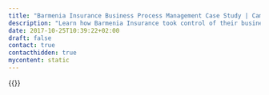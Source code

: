 ```yaml
---
title: "Barmenia Insurance Business Process Management Case Study | Camunda BPM"
description: "Learn how Barmenia Insurance took control of their business process automation and improved efficiency in their organization with Camunda. Camunda is the leader for workflow automation based on Java and BPMN 2.0."
date: 2017-10-25T10:39:22+02:00
draft: false
contact: true
contacthidden: true
mycontent: static
---
```

{{<case-study-single
company="Barmenia Insurance"
companydescription="<p>The Barmenia is one of the largest independent insurance groups in Germany. The attractive products offered by the entrepreneurial group reaches from health and life insurances over accident and motor insurances up to liability and property insurances. Over 3.400 inside staff and field service representatives and a multiplicity of brokers attending more than two million 200 customers and an portfolio of over two million one hundred insurance contracts.</p>"
customerquote="<p>Camunda fits in very well with our highly virtualized infrastructure with Continuous Integration and Deployment Environments. In a convincing proof of concept workshop, we were able to work out the direct benefits of this technique. The rapid integration of current technologies, such as Springboot, show us the strategic reliability of Camunda solutions.</p><p>-Martin Kleusberg, Project Leader </p>"
teaser="Automating business processes for insurance services and introducing BPMN 2.0 as a standard"
usecase=""
videolink=""
logo="//images.ctfassets.net/vpidbgnakfvf/1xgXuggmzeYesIoCO8es4e/71199f6fe637427169a23680fcfecb50/barmenia-versicherungen.svg"
pdf=""
thumbnail="">}}